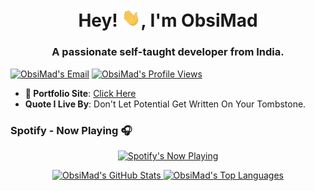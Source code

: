 <h1 align="center">Hey! <img src="https://raw.githubusercontent.com/obsimad/obsimad/master/Hey.gif" width="30px">, I'm ObsiMad</h1>
<h3 align="center">A passionate self-taught developer from India.</h3>

<p align="left">
  <a target="_blank" href="https://mailhide.io/e/Bvn1tbnZ"><img src="https://img.shields.io/badge/Email-Reveal-2a8?&logo=gmail&logoColor=white" alt="ObsiMad's Email" /></a>
  <a target="_blank" href="https://github.com/obsimad"><img src="https://komarev.com/ghpvc/?username=obsimad&label=Profile%20Views" alt="ObsiMad's Profile Views" /></a>
</p>

<ul>
  <li><b>🔭 Portfolio Site</b>: <a target="_blank" href="https://obsimad.gitlab.io/">Click Here</a></li>
  <li><b>Quote I Live By</b>: Don't Let Potential Get Written On Your Tombstone.</li>
</ul>


<h3> Spotify - Now Playing 🎧</h3>
<p align="center">
  <a target="_blank" href="https://open.spotify.com/user/4k60x76rkda4xerg0g7m3cqcy"><img src="https://obsimad-github.vercel.app/api/spotify" alt="Spotify's Now Playing" width="350" /></a>
</p>


<p align="center">
  <a target="_blank" href="https://github.com/obsimad">
    <img height="150em" src="https://github-readme-stats.vercel.app/api?username=obsimad&show_icons=true&include_all_commits=true&count_private=true&hide_border=true&theme=blueberry" alt="ObsiMad's GitHub Stats" /> 
    <img height="150em" src="https://github-readme-stats.vercel.app/api/top-langs/?username=obsimad&layout=compact&hide_border=true&theme=blueberry" alt="ObsiMad's Top Languages" />
  </a>
</p>
